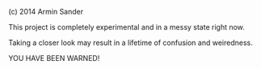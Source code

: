 ﻿(c) 2014 Armin Sander

This project is completely experimental and in a messy state right now. 

Taking a closer look may result in a lifetime of confusion and weiredness.

YOU HAVE BEEN WARNED!
